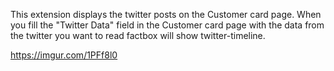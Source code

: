 This extension displays the twitter posts on the Customer card page. 
When you fill the "Twitter Data" field in the Customer card page with the data from the twitter you want to read factbox will show twitter-timeline.

https://imgur.com/1PFf8l0
